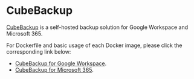 # CubeBackup

[CubeBackup](https://www.cubebackup.com) is a self-hosted backup solution for Google Workspace and Microsoft 365.

For Dockerfile and basic usage of each Docker image, please click the corresponding link below:

* [CubeBackup for Google Workspace](./workspace-debian/README.md).
* [CubeBackup for Microsoft 365](./ms365/README.md).
